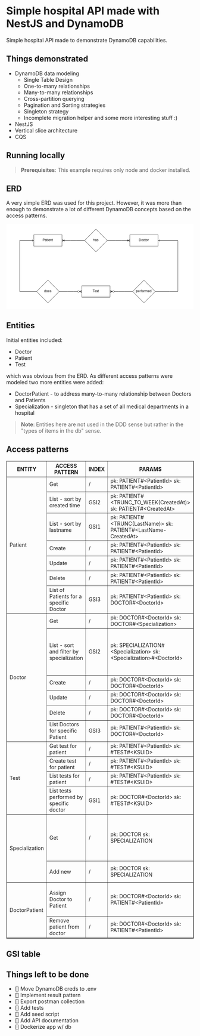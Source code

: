 # Simple hospital API made with NestJS and DynamoDB

Simple hospital API made to demonstrate DynamoDB capabilities.

## Things demonstrated

- DynamoDB data modeling
  - Single Table Design
  - One-to-many relationships
  - Many-to-many relationships
  - Cross-partition querying
  - Pagination and Sorting strategies
  - Singleton strategy
  - Incomplete migration helper and some more interesting stuff :)
- NestJS
- Vertical slice architecture
- CQS

## Running locally

> **Prerequisites**: This example requires only node and docker installed.

## ERD

A very simple ERD was used for this project. However, it was more than enough to demonstrate a lot of different DynamoDB concepts based on the access patterns.

![Simple Hospital ERD](erd.png)

## Entities

Initial entities included:

- Doctor
- Patient
- Test

which was obvious from the ERD.
As different access patterns were modeled two more entities were added:

- DoctorPatient - to address many-to-many relationship between Doctors and Patients
- Specialization - singleton that has a set of all medical departments in a hospital

> **Note**: Entities here are not used in the DDD sense but rather in the "types of items in the db" sense.

## Access patterns

<table border="1">
  <thead>
    <tr>
      <th>ENTITY</th>
      <th>ACCESS PATTERN</th>
      <th>INDEX</th>
      <th>PARAMS</th>
      <th>NOTES</th>
    </tr>
  </thead>
  <tbody>
    <tr>
      <td rowspan="7">Patient</td>
      <td>Get</td>
      <td>/</td>
      <td>pk: PATIENT#&lt;PatientId&gt; sk: PATIENT#&lt;PatientId&gt;</td>
      <td>/</td>
    </tr>
    <tr>
      <td>List - sort by created time</td>
      <td>GSI2</td>
      <td>pk: PATIENT#&lt;TRUNC_TO_WEEK(CreatedAt)&gt; sk: PATIENT#&lt;CreatedAt&gt;</td>
      <td>We get 100 new patients weekly</td>
    </tr>
    <tr>
      <td>List - sort by lastname</td>
      <td>GSI1</td>
      <td>pk: PATIENT#&lt;TRUNC(LastName)&gt; sk: PATIENT#&lt;LastName-CreatedAt&gt;</td>
      <td>/</td>
    </tr>
    <tr>
      <td>Create</td>
      <td>/</td>
      <td>pk: PATIENT#&lt;PatientId&gt; sk: PATIENT#&lt;PatientId&gt;</td>
      <td>/</td>
    </tr>
    <tr>
      <td>Update</td>
      <td>/</td>
      <td>pk: PATIENT#&lt;PatientId&gt; sk: PATIENT#&lt;PatientId&gt;</td>
      <td>/</td>
    </tr>
    <tr>
      <td>Delete</td>
      <td>/</td>
      <td>pk: PATIENT#&lt;PatientId&gt; sk: PATIENT#&lt;PatientId&gt;</td>
      <td>/</td>
    </tr>
    <tr>
      <td>List of Patients for a specific Doctor</td>
      <td>GSI3</td>
      <td>pk: PATIENT#&lt;PatientId&gt; sk: DOCTOR#&lt;DoctorId&gt;</td>
      <td>/</td>
    </tr>
    <tr>
      <td rowspan="6">Doctor</td>
      <td>Get</td>
      <td>/</td>
      <td>pk: DOCTOR#&lt;DoctorId&gt; sk: DOCTOR#&lt;Specialization&gt;</td>
      <td>/</td>
    </tr>
    <tr>
      <td>List - sort and filter by specialization</td>
      <td>GSI2</td>
      <td>pk: SPECIALIZATION#&lt;Specialization&gt; sk: &lt;Specialization&gt;#&lt;DoctorId&gt;</td>
      <td>Cross-partition query of doctors. Sort in order of alphabetically sorted specializations.</td>
    </tr>
    <tr>
      <td>Create</td>
      <td>/</td>
      <td>pk: DOCTOR#&lt;DoctorId&gt; sk: DOCTOR#&lt;DoctorId&gt;</td>
      <td>/</td>
    </tr>
    <tr>
      <td>Update</td>
      <td>/</td>
      <td>pk: DOCTOR#&lt;DoctorId&gt; sk: DOCTOR#&lt;DoctorId&gt;</td>
      <td>/</td>
    </tr>
    <tr>
      <td>Delete</td>
      <td>/</td>
      <td>pk: DOCTOR#&lt;DoctorId&gt; sk: DOCTOR#&lt;DoctorId&gt;</td>
      <td>/</td>
    </tr>
    <tr>
      <td>List Doctors for specific Patient</td>
      <td>GSI3</td>
      <td>pk: PATIENT#&lt;PatientId&gt; sk: DOCTOR#&lt;DoctorId&gt;</td>
      <td>/</td>
    </tr>
    <tr>
      <td rowspan="4">Test</td>
      <td>Get test for patient</td>
      <td>/</td>
      <td>pk: PATIENT#&lt;PatientId&gt; sk: #TEST#&lt;KSUID&gt;</td>
      <td>/</td>
    </tr>
    <tr>
      <td>Create test for patient</td>
      <td>/</td>
      <td>pk: PATIENT#&lt;PatientId&gt; sk: #TEST#&lt;KSUID&gt;</td>
      <td>/</td>
    </tr>
    <tr>
      <td>List tests for patient</td>
      <td>/</td>
      <td>pk: PATIENT#&lt;PatientId&gt; sk: #TEST#&lt;KSUID&gt;</td>
      <td>/</td>
    </tr>
    <tr>
      <td>List tests performed by specific doctor</td>
      <td>GSI1</td>
      <td>pk: DOCTOR#&lt;DoctorId&gt; sk: #TEST#&lt;KSUID&gt;</td>
      <td>GSI1 is added to both doctors and tests</td>
    </tr>
    <tr>
      <td rowspan="2">Specialization</td>
      <td>Get</td>
      <td>/</td>
      <td>pk: DOCTOR sk: SPECIALIZATION</td>
      <td>Specialization is a singleton item that has a set of all possible specializations in a hospital</td>
    </tr>
    <tr>
      <td>Add new</td>
      <td>/</td>
      <td>pk: DOCTOR sk: SPECIALIZATION</td>
      <td>Adding simply adds to the singleton's set</td>
    </tr>
    <tr>
      <td rowspan="2">DoctorPatient</td>
      <td>Assign Doctor to Patient</td>
      <td>/</td>
      <td>pk: DOCTOR#&lt;DoctorId&gt; sk: PATIENT#&lt;PatientId&gt;</td>
      <td>Many-to-many rel for doctors and patients, uses GSI3</td>
    </tr>
    <tr>
      <td>Remove patient from doctor</td>
      <td>/</td>
      <td>pk: DOCTOR#&lt;DoctorId&gt; sk: PATIENT#&lt;PatientId&gt;</td>
      <td>/</td>
    </tr>

  </tbody>
</table>

## GSI table

## Things left to be done

- [] Move DynamoDB creds to .env
- [] Implement result pattern
- [] Export postman collection
- [] Add tests
- [] Add seed script
- [] Add API documentation
- [] Dockerize app w/ db
